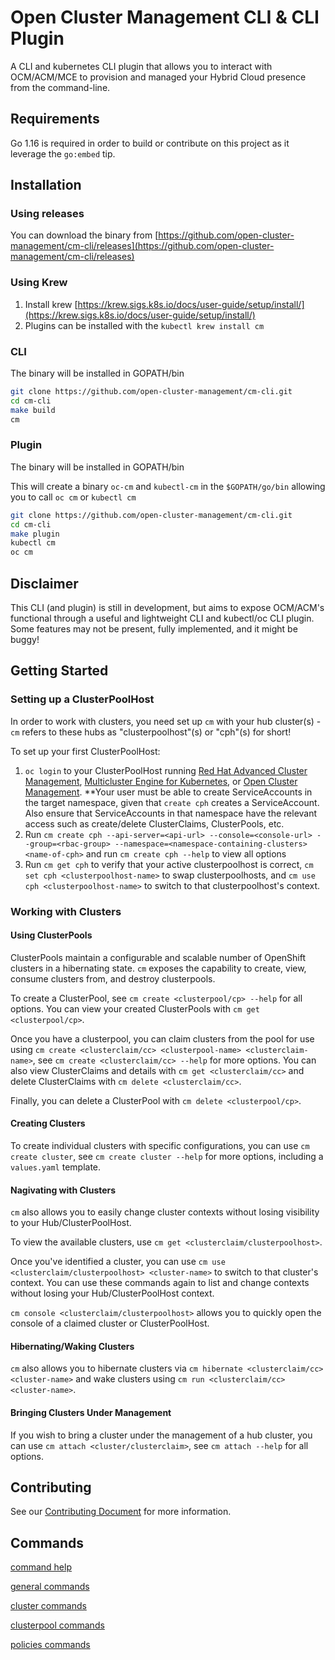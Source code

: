 [comment]: # ( Copyright Contributors to the Open Cluster Management project )
# Open Cluster Management CLI & CLI Plugin

A CLI and kubernetes CLI plugin that allows you to interact with OCM/ACM/MCE to provision and managed your Hybrid Cloud presence from the command-line.

## Requirements

Go 1.16 is required in order to build or contribute on this project as it leverage the `go:embed` tip.

## Installation

### Using releases

You can download the binary from [https://github.com/open-cluster-management/cm-cli/releases](https://github.com/open-cluster-management/cm-cli/releases)

### Using Krew

1. Install krew [https://krew.sigs.k8s.io/docs/user-guide/setup/install/](https://krew.sigs.k8s.io/docs/user-guide/setup/install/)
2. Plugins can be installed with the `kubectl krew install cm`

### CLI
The binary will be installed in GOPATH/bin

```bash
git clone https://github.com/open-cluster-management/cm-cli.git
cd cm-cli
make build
cm
```

### Plugin
The binary will be installed in GOPATH/bin

This will create a binary `oc-cm` and `kubectl-cm` in the `$GOPATH/go/bin` allowing you to call `oc cm` or `kubectl cm`
```bash
git clone https://github.com/open-cluster-management/cm-cli.git
cd cm-cli
make plugin
kubectl cm
oc cm
```

## Disclaimer

This CLI (and plugin) is still in development, but aims to expose OCM/ACM's functional through a useful and lightweight CLI and kubectl/oc CLI plugin.  Some features may not be present, fully implemented, and it might be buggy!  

## Getting Started

### Setting up a ClusterPoolHost

In order to work with clusters, you need set up `cm` with your hub cluster(s) - `cm` refers to these hubs as "clusterpoolhost"(s) or "cph"(s) for short!  

To set up your first ClusterPoolHost:
1. `oc login` to your ClusterPoolHost running [Red Hat Advanced Cluster Management](https://access.redhat.com/products/red-hat-advanced-cluster-management-for-kubernetes), [Multicluster Engine for Kubernetes](https://github.com/open-cluster-management/backplane-operator), or [Open Cluster Management](http://github.com/open-cluster-management-io).  **Your user must be able to create ServiceAccounts in the target namespace, given that `create cph` creates a ServiceAccount.  Also ensure that ServiceAccounts in that namespace have the relevant access such as create/delete ClusterClaims, ClusterPools, etc.   
2. Run `cm create cph --api-server=<api-url> --console=<console-url> --group=<rbac-group> --namespace=<namespace-containing-clusters> <name-of-cph>` and run `cm create cph --help` to view all options
3. Run `cm get cph` to verify that your active clusterpoolhost is correct, `cm set cph <clusterpoolhost-name>` to swap clusterpoolhosts, and `cm use cph <clusterpoolhost-name>` to switch to that clusterpoolhost's context.  

### Working with Clusters

#### Using ClusterPools

ClusterPools maintain a configurable and scalable number of OpenShift clusters in a hibernating state.  `cm` exposes the capability to create, view, consume clusters from, and destroy clusterpools.  

To create a ClusterPool, see `cm create <clusterpool/cp> --help` for all options.  You can view your created ClusterPools with `cm get <clusterpool/cp>`.

Once you have a clusterpool, you can claim clusters from the pool for use using `cm create <clusterclaim/cc> <clusterpool-name> <clusterclaim-name>`, see `cm create <clusterclaim/cc> --help` for more options.  You can also view ClusterClaims and details with `cm get <clusterclaim/cc>` and delete ClusterClaims with `cm delete <clusterclaim/cc>`.  

Finally, you can delete a ClusterPool with `cm delete <clusterpool/cp>`.  

#### Creating Clusters

To create individual clusters with specific configurations, you can use `cm create cluster`, see `cm create cluster --help` for more options, including a `values.yaml` template.  

#### Nagivating with Clusters

`cm` also allows you to easily change cluster contexts without losing visibility to your Hub/ClusterPoolHost.  

To view the available clusters, use `cm get <clusterclaim/clusterpoolhost>`.  

Once you've identified a cluster, you can use `cm use <clusterclaim/clusterpoolhost> <cluster-name>` to switch to that cluster's context.  You can use these commands again to list and change contexts without losing your Hub/ClusterPoolHost context.  

`cm console <clusterclaim/clusterpoolhost>` allows you to quickly open the console of a claimed cluster or ClusterPoolHost.  

#### Hibernating/Waking Clusters

`cm` also allows you to hibernate clusters via `cm hibernate <clusterclaim/cc> <cluster-name>` and wake clusters using `cm run <clusterclaim/cc> <cluster-name>`.  

#### Bringing Clusters Under Management

If you wish to bring a cluster under the management of a hub cluster, you can use `cm attach <cluster/clusterclaim>`, see `cm attach --help` for all options.  

## Contributing

See our [Contributing Document](CONTRIBUTING.md) for more information.  

## Commands

[command help](docs/help/cm.md)

[general commands](docs/general.md)

[cluster commands](docs/cluster.md)

[clusterpool commands](docs/clusterpool.md)

[policies commands](docs/policies.md)
